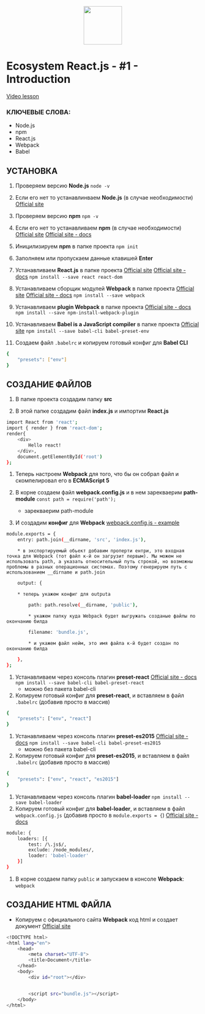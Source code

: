 <p align="center">
<img src="https://upload.wikimedia.org/wikipedia/commons/thumb/a/a7/React-icon.svg/140px-React-icon.svg.png" alt="" height="100">
</p>

# Ecosystem React.js - #1 - Introduction
[Video lesson](https://www.youtube.com/watch?v=EYAK-ZZFWSg)

### КЛЮЧЕВЫЕ СЛОВА:
* Node.js
* npm
* React.js
* Webpack
* Babel

## УСТАНОВКА
1. Проверяем версию **Node.js**
`node -v`
1. Если его нет то устанавлинваем **Node.js** (в случае необходимости)
[Official site](https://nodejs.org/en/)
1. Проверяем версию **npm**
`npm -v`
1. Если его нет то устанавливаем **npm** (в случае необходимости)
[Official site](https://www.npmjs.com/)
[Official site - docs](https://docs.npmjs.com/)
1. Иницилизируем **npm** в папке проекта
`npm init`
1. Заполняем или пропускаем данные клавишей **Enter**

1. Устанавливаем **React.js** в папке проекта
[Official site](https://reactjs.org/)
[Official site - docs](https://reactjs.org/docs/installation.html)
`npm install --save react react-dom`
1. Устанавливаем сборщик модулей **Webpack** в папке проекта
[Official site](https://webpack.github.io/)
[Official site - docs](http://webpack.github.io/docs/tutorials/getting-started/)
`npm install --save webpack`
1. Устанавливаем **plugin Webpack** в папке проекта
[Official site - docs](https://webpack.js.org/plugins/npm-install-webpack-plugin/#src/components/Sidebar/Sidebar.jsx)
`npm install --save npm-install-webpack-plugin`
1. Устанавливаем **Babel is a JavaScript compiler** в папке проекта
[Official site](https://babeljs.io/)
`npm install --save babel-cli babel-preset-env`
1. Создаем файл `.babelrc` и копируем готовый конфиг для **Babel CLI**
```bash
{
	"presets": ["env"]
}
```


## СОЗДАНИЕ ФАЙЛОВ
1. В папке проекта создадим папку **src**

1. В этой папке создадим файл **index.js** и импортим **React.js**
```bash
import React from 'react';
import { render } from 'react-dom';
render{
	<div>
		Hello react!
	</div>,
	document.getElementById('root')
};
```
1. Теперь настроем **Webpack** для того, что бы он собрал файл и скомпелировал его в **ECMAScript 5**
1. В корне создаем файл **webpack.config.js** и в нем зарекваерим **path-module**
`const path = require('path');`
	* зарекваерим path-module

1. И создадим **конфиг** для **Webpack**
[webpack.config.js - example](https://gist.github.com/learncodeacademy/25092d8f1daf5e4a6fd3)
```bash
module.exports = {
	entry: path.join(__dirname, 'src', 'index.js'),
```
		* в экспортируемый обьект добавим проперти ентри, это входная точка для Webpack (тот файл к-й он загрузит первым). Мы можем не использовать path, а указать относительный путь строкой, но возможны проблемы в разных операционных системах. Поэтому генерируем путь с использованием __dirname и path.join
```bash
	output: {
```
		* теперь укажем конфиг для outputa
```bash
		path: path.resolve(__dirname, 'public'),
```
			* укажем папку куда Webpack будет выгружать созданые файлы по окончанию билда
```bash
		filename: 'bundle.js',
```
			* и укажем файл нейм, это имя файла к-й будет создан по окончанию билда
```bash
	},
};
```

1. Устанавливаем через консоль плагин **preset-react**
[Official site - docs](https://babeljs.io/docs/plugins/preset-react/)
`npm install --save babel-cli babel-preset-react`
	* можно без пакета babel-cli
1. Копируем готовый конфиг для **preset-react**, и вставляем в файл `.babelrc` (добавив просто в массив)
```bash
{
	"presets": ["env", "react"]
}
```
1. Устанавливаем через консоль плагин **preset-es2015**
[Official site - docs](https://babeljs.io/docs/plugins/preset-es2015/)
`npm install --save babel-cli babel-preset-es2015`
	* можно без пакета babel-cli
1. Копируем готовый конфиг для **preset-es2015**, и вставляем в файл `.babelrc` (добавив просто в массив)
```bash
{
	"presets": ["env", "react", "es2015"]
}
```
1. Устанавливаем через консоль плагин **babel-loader**
`npm install --save babel-loader`
1. Копируем готовый конфиг для **babel-loader**, и вставляем в файл `webpack.config.js` (добавив просто в `module.exports = {`)
[Official site - docs](https://webpack.github.io/docs/usage.html)
```bash
module: {
	loaders: [{
		test: /\.js$/,
		exclude: /node_modules/,
		loader: 'babel-loader'
	}]
}
```
1. В корне создаем папку `public` и запускаем в консоле **Webpack**:
`webpack`

## СОЗДАНИЕ HTML ФАЙЛА

* Копируем с официального сайта **Webpack** код html и создает документ
	[Official site](https://webpack.js.org/)
```bash
<!DOCTYPE html>
<html lang="en">
	<head>
		<meta charset="UTF-8">
		<title>Document</title>
	</head>
	<body>
		<div id="root"></div>


		<script src="bundle.js"></script>
	</body>
</html>
```